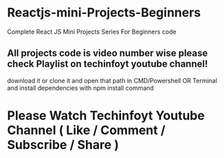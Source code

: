 # Reactjs-mini-Projects-Beginners
Complete React JS Mini Projects Series For Beginners code
## All projects code is video number wise please check Playlist on techinfoyt youtube channel!
download it or clone it and open that path in CMD/Powershell OR Terminal and install dependencies with npm install command
# Please Watch Techinfoyt Youtube Channel ( Like / Comment / Subscribe / Share )
